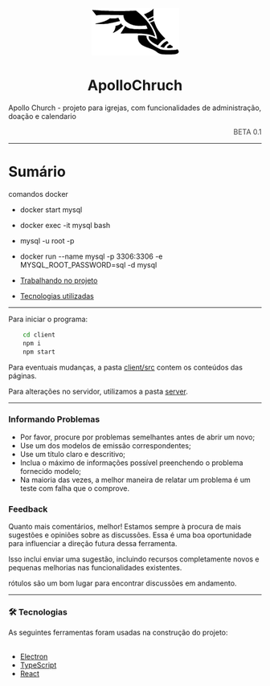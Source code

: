 <p align="center">
    <img src="./logo.png" width="175"> 
</p>
<h1 align="center">ApolloChruch</h1>
<description>Apollo Church - projeto para igrejas, com funcionalidades de administração, doação e calendario  </description>
<p style="color:#404040;" align="end">BETA 0.1</p>
<hr>

# Sumário

comandos docker 
- docker start mysql
- docker exec -it mysql bash
- mysql -u root -p
- docker run --name mysql -p 3306:3306 -e MYSQL_ROOT_PASSWORD=sql -d mysql


- [Trabalhando no projeto](#install)
- [Tecnologias utilizadas](#tecnologias)
  <!-- [License](#license) -->

<hr>
<div id="install">
Para iniciar o programa:

```bash
    cd client
    npm i
    npm start
```

Para eventuais mudanças, a pasta [client/src](./client/src) contem os conteúdos das páginas.

Para alterações no servidor, utilizamos a pasta [server](./server).

<hr>

### Informando Problemas

- Por favor, procure por problemas semelhantes antes de abrir um novo;
- Use um dos modelos de emissão correspondentes;
- Use um título claro e descritivo;
- Inclua o máximo de informações possível preenchendo o problema fornecido
  modelo;
- Na maioria das vezes, a melhor maneira de relatar um problema é um teste com falha que o comprove.

### Feedback

Quanto mais comentários, melhor! Estamos sempre à procura de mais sugestões e opiniões sobre as discussões. Essa é uma boa oportunidade para influenciar a direção futura dessa ferramenta.

Isso inclui enviar uma sugestão, incluindo recursos completamente novos e pequenas melhorias nas funcionalidades existentes.

rótulos são um bom lugar para encontrar discussões em andamento.

---

### 🛠 Tecnologias

<div id="tecnologias"></div>
As seguintes ferramentas foram usadas na construção do projeto:
<br><br>

- [Electron](https://www.electronjs.org/)
- [TypeScript](https://www.typescriptlang.org/)
- [React](https://reactjs.org/)

<!-----

 ## License <div id="license"></div>

This project is under the license [MIT](./LICENSE). -->
